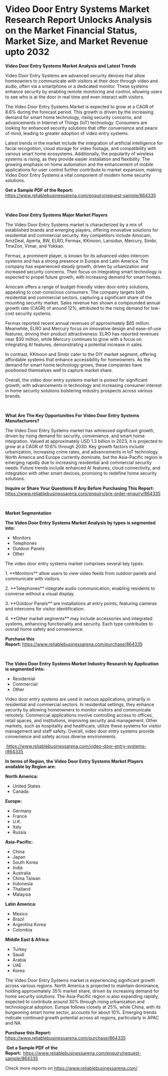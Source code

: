 <p><h1>Video Door Entry Systems Market Research Report Unlocks Analysis on the Market Financial Status, Market Size, and Market Revenue upto 2032</h1></p><p><strong>Video Door Entry Systems Market Analysis and Latest Trends</strong></p>
<p><p>Video Door Entry Systems are advanced security devices that allow homeowners to communicate with visitors at their door through video and audio, often via a smartphone or a dedicated monitor. These systems enhance security by enabling remote monitoring and control, allowing users to see who is at the door in real time and even interact with visitors.</p><p>The Video Door Entry Systems Market is expected to grow at a CAGR of 8.6% during the forecast period. This growth is driven by the increasing demand for smart home technology, rising security concerns, and advancements in Internet of Things (IoT) technology. Consumers are looking for enhanced security solutions that offer convenience and peace of mind, leading to greater adoption of video entry systems.</p><p>Latest trends in the market include the integration of artificial intelligence for facial recognition, cloud storage for video footage, and compatibility with various smart home ecosystems. Additionally, the popularity of wireless systems is rising, as they provide easier installation and flexibility. The growing emphasis on home automation and the enhancement of mobile applications for user control further contribute to market expansion, making Video Door Entry Systems a vital component of modern home security solutions.</p></p>
<p><strong>Get a Sample PDF of the Report:&nbsp;</strong> <a href="https://www.reliablebusinessarena.com/enquiry/request-sample/864335?utm_campaign=2301&utm_medium=2&utm_source=Github&utm_content=ia&utm_term=20022025&utm_id=video-door-entry-systems">https://www.reliablebusinessarena.com/enquiry/request-sample/864335</a></p>
<p>&nbsp;</p>
<p><strong>Video Door Entry Systems Major Market Players</strong></p>
<p><p>The Video Door Entry Systems market is characterized by a mix of established brands and emerging players, offering innovative solutions for residential and commercial security. Key competitors include Amocam, AmzDeal, Aperta, BW, ELRO, Fermax, KKmoon, Lansidun, Mercury, Simbr, TmeZon, Vimar, and Yokkao.</p><p>Fermax, a prominent player, is known for its advanced video intercom systems and has a strong presence in Europe and Latin America. The company has experienced steady growth, driven by urbanization and increased security concerns. Their focus on integrating smart technology is expected to propel future growth, with increasing demand for smart homes.</p><p>Amocam offers a range of budget-friendly video door entry solutions, appealing to cost-conscious consumers. The company targets both residential and commercial sectors, capturing a significant share of the mounting security market. Sales revenue has shown a compounded annual growth rate (CAGR) of around 12%, attributed to the rising demand for low-cost security systems.</p><p>Fermax reported recent annual revenues of approximately $85 million. Meanwhile, ELRO and Mercury focus on innovative design and ease-of-use features, driving their product attractiveness. ELRO has reported revenues near $30 million, while Mercury continues to grow with a focus on integrating AI features, demonstrating a potential increase in sales.</p><p>In contrast, KKmoon and Simbr cater to the DIY market segment, offering affordable systems that enhance accessibility for homeowners. As the demand for smart home technology grows, these companies have positioned themselves well to capture market share.</p><p>Overall, the video door entry systems market is poised for significant growth, with advancements in technology and increasing consumer interest in home security solutions bolstering industry prospects across various brands.</p></p>
<p>&nbsp;</p>
<p><strong>What Are The Key Opportunities For Video Door Entry Systems Manufacturers?</strong></p>
<p><p>The Video Door Entry Systems market has witnessed significant growth, driven by rising demand for security, convenience, and smart home integration. Valued at approximately USD 1.3 billion in 2023, it is projected to grow at a CAGR of 10.6% through 2030. Key growth factors include urbanization, increasing crime rates, and advancements in IoT technology. North America and Europe currently dominate, but the Asia-Pacific region is emerging rapidly due to increasing residential and commercial security needs. Future trends include enhanced AI features, cloud connectivity, and integration with other smart devices, promising to redefine home security solutions.</p></p>
<p><strong>Inquire or Share Your Questions If Any Before Purchasing This Report:</strong> <a href="https://www.reliablebusinessarena.com/enquiry/pre-order-enquiry/864335?utm_campaign=2301&utm_medium=2&utm_source=Github&utm_content=ia&utm_term=20022025&utm_id=video-door-entry-systems">https://www.reliablebusinessarena.com/enquiry/pre-order-enquiry/864335</a></p>
<p>&nbsp;</p>
<p><strong>Market Segmentation</strong></p>
<p><strong>The Video Door Entry Systems Market Analysis by types is segmented into:</strong></p>
<p><ul><li>Monitors</li><li>Telephones</li><li>Outdoor Panels</li><li>Other</li></ul></p>
<p><p>The video door entry systems market comprises several key types: </p><p>1. **Monitors** allow users to view video feeds from outdoor panels and communicate with visitors.</p><p>2. **Telephones** integrate audio communication, enabling residents to converse without a visual display.</p><p>3. **Outdoor Panels** are installations at entry points, featuring cameras and intercoms for visitor identification.</p><p>4. **Other market segments** may include accessories and integrated systems, enhancing functionality and security. Each type contributes to overall home safety and convenience.</p></p>
<p><strong>Purchase this Report:&nbsp;</strong><a href="https://www.reliablebusinessarena.com/purchase/864335?utm_campaign=2301&utm_medium=2&utm_source=Github&utm_content=ia&utm_term=20022025&utm_id=video-door-entry-systems">https://www.reliablebusinessarena.com/purchase/864335</a></p>
<p>&nbsp;</p>
<p><strong>The Video Door Entry Systems Market Industry Research by Application is segmented into:</strong></p>
<p><ul><li>Residential</li><li>Commercial</li><li>Other</li></ul></p>
<p><p>Video door entry systems are used in various applications, primarily in residential and commercial sectors. In residential settings, they enhance security by allowing homeowners to monitor visitors and communicate remotely. Commercial applications involve controlling access to offices, retail spaces, and institutions, improving security and management. Other markets, such as hospitality and healthcare, utilize these systems for visitor management and staff safety. Overall, video door entry systems provide convenience and safety across diverse environments.</p></p>
<p><a href="https://www.reliablebusinessarena.com/video-door-entry-systems-r864335?utm_campaign=2301&utm_medium=2&utm_source=Github&utm_content=ia&utm_term=20022025&utm_id=video-door-entry-systems">&nbsp;https://www.reliablebusinessarena.com/video-door-entry-systems-r864335</a></p>
<p><strong>In terms of Region, the Video Door Entry Systems Market Players available by Region are:</strong></p>
<p>
    <p> <strong> North America: </strong>
        <ul>
            <li>United States</li>
            <li>Canada</li>
        </ul>
        </p> 
    <p> <strong> Europe: </strong>
        <ul>
            <li>Germany</li>
            <li>France</li>
            <li>U.K.</li>
            <li>Italy</li>
            <li>Russia</li>
        </ul>
        </p> 
    <p> <strong> Asia-Pacific: </strong>
        <ul>
            <li>China</li>
            <li>Japan</li>
            <li>South Korea</li>
            <li>India</li>
            <li>Australia</li>
            <li>China Taiwan</li>
            <li>Indonesia</li>
            <li>Thailand</li>
            <li>Malaysia</li>
        </ul>
        </p> 
    <p> <strong> Latin America: </strong>
        <ul>
            <li>Mexico</li>
            <li>Brazil</li>
            <li>Argentina Korea</li>
            <li>Colombia</li>
        </ul>
        </p> 
    <p> <strong> Middle East & Africa: </strong>
        <ul>
            <li>Turkey</li>
            <li>Saudi</li>
            <li>Arabia</li>
            <li>UAE</li>
            <li>Korea</li>
        </ul>
    </p>
    </p>
<p><p>The Video Door Entry Systems market is experiencing significant growth across various regions. North America is projected to maintain dominance, holding approximately 35% market share, driven by increasing demand for home security solutions. The Asia-Pacific region is also expanding rapidly, expected to contribute around 30% through rising urbanization and technological adoption. Europe follows closely at 25%, while China, with its burgeoning smart home sector, accounts for about 10%. Emerging trends indicate continued growth potential across all regions, particularly in APAC and NA.</p></p>
<p><strong>Purchase this Report: </strong><a href="https://www.reliablebusinessarena.com/purchase/864335?utm_campaign=2301&utm_medium=2&utm_source=Github&utm_content=ia&utm_term=20022025&utm_id=video-door-entry-systems">https://www.reliablebusinessarena.com/purchase/864335</a></p>
<p>&nbsp;<strong>Get a Sample PDF of the Report:&nbsp;&nbsp;</strong><a href="https://www.reliablebusinessarena.com/enquiry/request-sample/864335?utm_campaign=2301&utm_medium=2&utm_source=Github&utm_content=ia&utm_term=20022025&utm_id=video-door-entry-systems">https://www.reliablebusinessarena.com/enquiry/request-sample/864335</a></p>
<p><strong></strong></p>
<p>Check more reports on <a href="https://www.reliablebusinessarena.com/?utm_campaign=2301&utm_medium=2&utm_source=Github&utm_content=ia&utm_term=20022025&utm_id=video-door-entry-systems">https://www.reliablebusinessarena.com/</a></p>